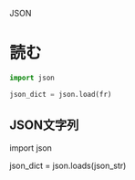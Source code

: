 JSON
# 読む
```python
import json

json_dict = json.load(fr)
```

## JSON文字列
import json

json_dict = json.loads(json_str)
```
